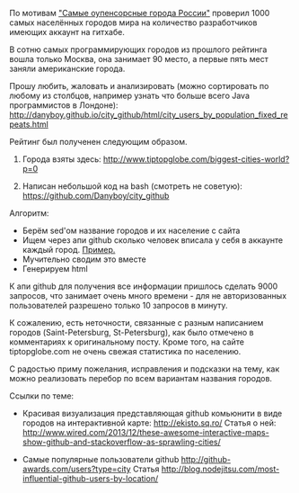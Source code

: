 По мотивам <a href="http://geektimes.ru/post/262692/">"Самые оупенсорсные города России"</a> проверил 1000 самых населённых городов мира на количество разработчиков имеющих аккаунт на гитхабе.

В сотню самых программирующих городов из прошлого рейтинга вошла только Москва, она занимает 90 место, а первые пять мест заняли американские города.

Прошу любить, жаловать и анализировать (можно сортировать по любому из столбцов, например узнать что больше всего Java программистов в Лондоне):
http://danyboy.github.io/city_github/html/city_users_by_population_fixed_repeats.html

Рейтинг был полученен следующим образом.

1) Города взяты здесь:
http://www.tiptopglobe.com/biggest-cities-world?p=0 

2) Написан небольшой код на bash (смотреть не советую):
https://github.com/Danyboy/city_github

Алгоритм:
- Берём sed'ом название городов и их население с сайта
- Ищем через апи github сколько человек вписала у себя в аккаунте каждый город. <a href="https://github.com/search?utf8=%E2%9C%93&q=location%3AParis">Пример.</a>
- Мучительно сводим это вместе
- Генерируем html

К апи github для получения все информации пришлось сделать 9000 запросов, что занимает очень много времени - для не авторизованных пользователей разрешено только 10 запросов в минуту.

К сожалению, есть неточности, связанные с разным написанием городов (Saint-Petersburg, St-Petersburg), как было отмечено в комментариях к оригинальному посту. Кроме того, на сайте tiptopglobe.com не очень свежая статистика по населению.

С радостью приму пожелания, исправления и подсказки на тему, как можно реализовать перебор по всем вариантам названия городов.


Ссылки по теме:

- Красивая визуализация представляющая github комьюнити в виде городов на интерактивной карте:
http://ekisto.sq.ro/
Статья о ней:
http://www.wired.com/2013/12/these-awesome-interactive-maps-show-github-and-stackoverflow-as-sprawling-cities/

- Самые популярные пользователи github
http://github-awards.com/users?type=city
Статья 
http://blog.nodejitsu.com/most-influential-github-users-by-location/
